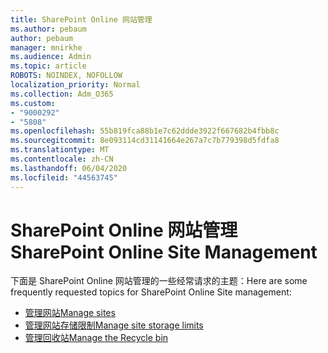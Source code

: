 ```yaml
---
title: SharePoint Online 网站管理
ms.author: pebaum
author: pebaum
manager: mnirkhe
ms.audience: Admin
ms.topic: article
ROBOTS: NOINDEX, NOFOLLOW
localization_priority: Normal
ms.collection: Adm_O365
ms.custom:
- "9000292"
- "5808"
ms.openlocfilehash: 55b819fca88b1e7c62ddde3922f667682b4fbb8c
ms.sourcegitcommit: 8e093114cd31141664e267a7c7b779398d5fdfa8
ms.translationtype: MT
ms.contentlocale: zh-CN
ms.lasthandoff: 06/04/2020
ms.locfileid: "44563745"
---
```

# <a name="sharepoint-online-site-management"></a><span data-ttu-id="fa4ca-102">SharePoint Online 网站管理</span><span class="sxs-lookup"><span data-stu-id="fa4ca-102">SharePoint Online Site Management</span></span>

<span data-ttu-id="fa4ca-103">下面是 SharePoint Online 网站管理的一些经常请求的主题：</span><span class="sxs-lookup"><span data-stu-id="fa4ca-103">Here are some frequently requested topics for SharePoint Online Site management:</span></span>

- [<span data-ttu-id="fa4ca-104">管理网站</span><span class="sxs-lookup"><span data-stu-id="fa4ca-104">Manage sites</span></span>](https://docs.microsoft.com/sharepoint/manage-sites-in-new-admin-center)
- [<span data-ttu-id="fa4ca-105">管理网站存储限制</span><span class="sxs-lookup"><span data-stu-id="fa4ca-105">Manage site storage limits</span></span>](https://docs.microsoft.com/sharepoint/manage-site-collection-storage-limits)
- [<span data-ttu-id="fa4ca-106">管理回收站</span><span class="sxs-lookup"><span data-stu-id="fa4ca-106">Manage the Recycle bin</span></span>](https://support.microsoft.com/office/8a6c2198-910e-42dc-9a9c-bc5bc4f327da)